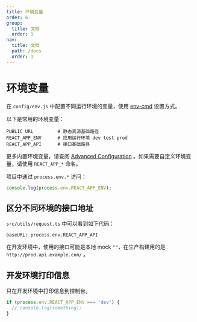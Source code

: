 ```yaml
---
title: 环境变量
order: 6
group:
  title: 文档
  order: 1
nav:
  title: 文档
  path: /docs
  order: 1
---
```


# 环境变量

在 `config/env.js` 中配置不同运行环境的变量，使用 [env-cmd](https://github.com/toddbluhm/env-cmd) 设置方式。

以下是常用的环境变量：

```
PUBLIC_URL         # 静态资源基础路径
REACT_APP_ENV      # 应用运行环境 dev test prod
REACT_APP_API      # 接口基础路径
```

更多内置环境变量，请查阅 [Advanced Configuration](https://create-react-app.dev/docs/advanced-configuration/) 。如果需要自定义环境变量，请使用 `REACT_APP_*` 命名。

项目中通过 `process.env.*` 访问：

```typescript
console.log(process.env.REACT_APP_ENV);
```

## 区分不同环境的接口地址

`src/utils/request.ts` 中可以看到如下代码：

```
baseURL: process.env.REACT_APP_API
```

在开发环境中，使用的接口可能是本地 mock `""`，在生产构建用的是 `http://prod.api.example.com/` 。

## 开发环境打印信息

只在开发环境中打印信息到控制台。

```typescript
if (process.env.REACT_APP_ENV === 'dev') {
  // console.log(something);
}
```
